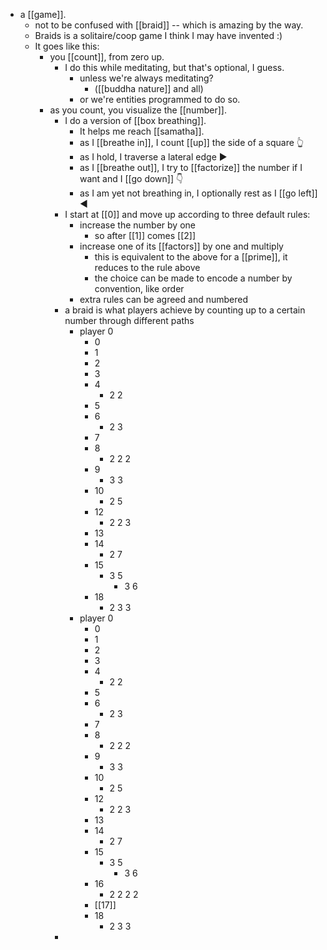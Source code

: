 - a [[game]].
	- not to be confused with [[braid]] -- which is amazing by the way.
	- Braids is a solitaire/coop game I think I may have invented :)
	- It goes like this:
		- you [[count]], from zero up.
			- I do this while meditating, but that's optional, I guess.
				- unless we're always meditating?
					- ([[buddha nature]] and all)
				- or we're entities programmed to do so.
		- as you count, you visualize the [[number]].
			- I do a version of [[box breathing]].
				- It helps me reach [[samatha]].
				- as I [[breathe in]], I count [[up]] the side of a square 👆
				- as I hold, I traverse a lateral edge ▶
				- as I [[breathe out]], I try to [[factorize]] the number if I want and I [[go down]] 👇
				- as I am yet not breathing in, I optionally rest as I [[go left]] ◀️
			- I start at [[0]] and move up according to three default rules:
				- increase the number by one
					- so after [[1]] comes [[2]]
				- increase one of its [[factors]] by one and multiply
					- this is equivalent to the above for a [[prime]], it reduces to the rule above
					- the choice can be made to encode a number by convention, like order
				- extra rules can be agreed and numbered
			- a braid is what players achieve by counting up to a certain number through different paths
				- player 0
					- 0
					- 1
					- 2
					- 3
					- 4
						- 2 2
					- 5
					- 6
						- 2 3
					- 7
					- 8
						- 2 2 2
					- 9
						- 3 3
					- 10
						- 2 5
					- 12
						- 2 2 3
					- 13
					- 14
						- 2 7
					- 15
						- 3 5
							- 3 6
					- 18
						- 2 3 3
				- player 0
					- 0
					- 1
					- 2
					- 3
					- 4
						- 2 2
					- 5
					- 6
						- 2 3
					- 7
					- 8
						- 2 2 2
					- 9
						- 3 3
					- 10
						- 2 5
					- 12
						- 2 2 3
					- 13
					- 14
						- 2 7
					- 15
						- 3 5
							- 3 6
					- 16
						- 2 2 2 2
					- [[17]]
					- 18
						- 2 3 3
			-